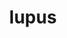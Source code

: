 ---
title: lupus
meaning: wolf
ch: five
pos: noun
stem: lup
genend: ī
abbgender: m.
abbgender2: masc.
gender: masculine
declension: second
six: y
---